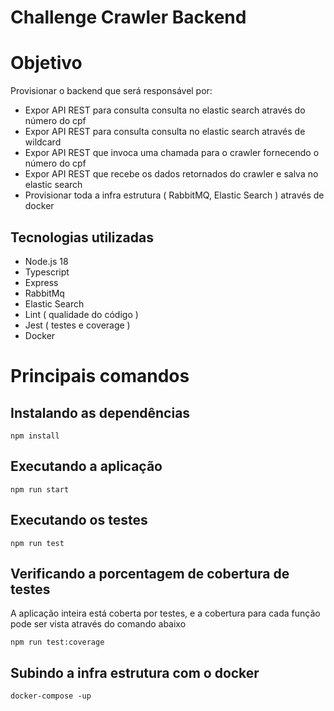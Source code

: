 

# Challenge Crawler Backend

# Objetivo

Provisionar o backend que será responsável por:

- Expor API REST para consulta consulta no elastic search através do número do cpf
- Expor API REST para consulta consulta no elastic search através de wildcard
- Expor API REST que invoca uma chamada para o crawler fornecendo o número do cpf
- Expor API REST que recebe os dados retornados do crawler e salva no elastic search 
- Provisionar toda a infra estrutura ( RabbitMQ, Elastic Search ) através de docker

## Tecnologias utilizadas

- Node.js 18
- Typescript
- Express
- RabbitMq
- Elastic Search
- Lint ( qualidade do código )
- Jest ( testes e coverage )
- Docker

# Principais comandos

## Instalando as dependências
``
npm install
``

## Executando a aplicação
``
npm run start
``

## Executando os testes
``
npm run test
``

## Verificando a porcentagem de cobertura de testes

A aplicação inteira está coberta por testes, e a cobertura para cada função pode ser vista através do comando abaixo

``
npm run test:coverage
``

## Subindo a infra estrutura com o docker

``
docker-compose -up
``